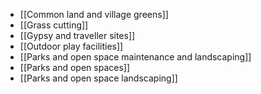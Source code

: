 - [[Common land and village greens]]
- [[Grass cutting]]
- [[Gypsy and traveller sites]]
- [[Outdoor play facilities]]
- [[Parks and open space maintenance and landscaping]]
- [[Parks and open spaces]]
- [[Parks and open space landscaping]]
